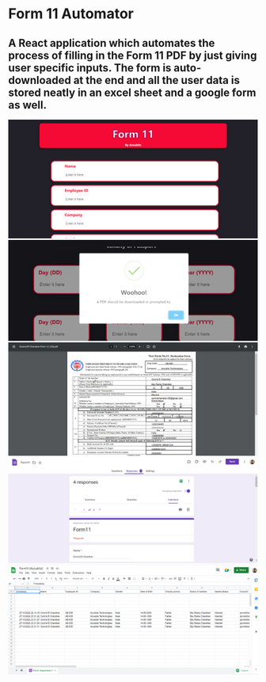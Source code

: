 # Form 11 Automator

## A React application which automates the process of filling in the Form 11 PDF by just giving user specific inputs. The form is auto-downloaded at the end and all the    user data is stored neatly in an excel sheet and a google form as well.

<img src="screenshots/form11app.PNG" />
<img src="screenshots/alert.PNG" />
<img src="screenshots/formpdf.PNG" />
<img src="screenshots/gform.PNG" />
<img src="screenshots/excelresponse.PNG" />
